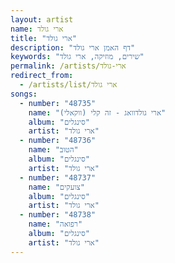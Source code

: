 ```yaml
---
layout: artist
name: ארי גולד
title: "ארי גולד"
description: "דף האמן ארי גולד"
keywords: "שירים, מוזיקה, ארי גולד"
permalink: /artists/ארי-גולד
redirect_from:
  - /artists/list/ארי גולד
songs:
  - number: "48735"
    name: "ארי גולדוואג - זה קלי (ווקאלי)"
    album: "סינגלים"
    artist: "ארי גולד"
  - number: "48736"
    name: "הטוב"
    album: "סינגלים"
    artist: "ארי גולד"
  - number: "48737"
    name: "צועקים"
    album: "סינגלים"
    artist: "ארי גולד"
  - number: "48738"
    name: "רפואה"
    album: "סינגלים"
    artist: "ארי גולד"
---
```

